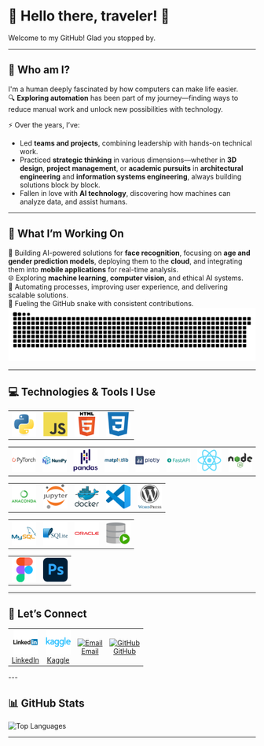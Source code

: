 # 👋 Hello there, traveler! 🌟

Welcome to my GitHub! Glad you stopped by.

---

## 🧭 Who am I?  
I'm a human deeply fascinated by how computers can make life easier.  
🔍 **Exploring automation** has been part of my journey—finding ways to reduce manual work and unlock new possibilities with technology.  

⚡ Over the years, I’ve:  
- Led **teams and projects**, combining leadership with hands-on technical work.  
- Practiced **strategic thinking** in various dimensions—whether in **3D design**, **project management**, or **academic pursuits** in **architectural engineering** and **information systems engineering**, always building solutions block by block.
- Fallen in love with **AI technology**, discovering how machines can analyze data, and assist humans.

---

## 🤖 What I’m Working On  
🚀 Building AI-powered solutions for **face recognition**, focusing on **age and gender prediction models**, deploying them to the **cloud**, and integrating them into **mobile applications** for real-time analysis.  
🌐 Exploring **machine learning**, **computer vision**, and ethical AI systems.  
🧩 Automating processes, improving user experience, and delivering scalable solutions.  
🐍 Fueling the GitHub snake with consistent contributions.
<picture>
  <source media="(prefers-color-scheme: dark)" srcset="https://github.com/MiestoMeska/MiestoMeska/blob/output/github-snake-dark.svg?raw=true&palette=github-dark" />
  <source media="(prefers-color-scheme: light)" srcset="https://github.com/MiestoMeska/MiestoMeska/blob/output/github-snake.svg?raw=true" />
  <img alt="github-snake" src="https://github.com/MiestoMeska/MiestoMeska/blob/output/github-snake.svg?raw=true" />
</picture>

---

## 💻 Technologies & Tools I Use 

<table align="center">
  <tr>
    <td align="center"><a href="https://www.python.org/"><img src="./assets/icons/python-original.svg" alt="Python" width="50"/></a></td>
    <td align="center"><a href="https://developer.mozilla.org/en-US/docs/Web/JavaScript"><img src="./assets/icons/javascript-original.svg" alt="JavaScript" width="50"/></a></td>
    <td align="center"><a href="https://developer.mozilla.org/en-US/docs/Web/HTML"><img src="./assets/icons/html5-original-wordmark.svg" alt="HTML5" width="50"/></a></td>
    <td align="center"><a href="https://developer.mozilla.org/en-US/docs/Web/CSS"><img src="./assets/icons/css3-plain.svg" alt="CSS3" width="50"/></a></td>
  </tr>
</table>
<table align="center">
  <tr>
    <td align="center"><a href="https://pytorch.org/"><img src="./assets/icons/pytorch-original-wordmark.svg" alt="PyTorch" width="50"/></a></td>
    <td align="center"><a href="https://numpy.org/"><img src="./assets/icons/numpy-original-wordmark.svg" alt="NumPy" width="50"/></a></td>
    <td align="center"><a href="https://pandas.pydata.org/"><img src="./assets/icons/pandas-original-wordmark.svg" alt="Pandas" width="50"/></a></td>
    <td align="center"><a href="https://matplotlib.org/"><img src="./assets/icons/matplotlib-original-wordmark.svg" alt="Matplotlib" width="50"/></a></td>
    <td align="center"><a href="https://plotly.com/"><img src="./assets/icons/plotly-original-wordmark.svg" alt="Plotly" width="50"/></a></td>
    <td align="center"><a href="https://fastapi.tiangolo.com/"><img src="./assets/icons/fastapi-plain-wordmark.svg" alt="FastAPI" width="50"/></a></td>
    <td align="center"><a href="https://reactjs.org/"><img src="./assets/icons/react-original.svg" alt="React" width="50"/></a></td>
    <td align="center"><a href="https://nodejs.org/"><img src="./assets/icons/nodejs-original-wordmark.svg" alt="Node.js" width="50"/></a></td>
  </tr>
</table>
<table align="center">
  <tr>
    <td align="center"><a href="https://www.anaconda.com/"><img src="./assets/icons/anaconda-original-wordmark.svg" alt="Anaconda" width="50"/></a></td>
    <td align="center"><a href="https://jupyter.org/"><img src="./assets/icons/jupyter-original-wordmark.svg" alt="Jupyter" width="50"/></a></td>
    <td align="center"><a href="https://www.docker.com/"><img src="./assets/icons/docker-original-wordmark.svg" alt="Docker" width="50"/></a></td>
    <td align="center"><a href="https://code.visualstudio.com/"><img src="./assets/icons/vscode-original.svg" alt="Visual Studio Code" width="50"/></a></td>
    <td align="center"><a href="https://wordpress.com/"><img src="./assets/icons/wordpress-original.svg" alt="WordPress" width="50"/></a></td>
  </tr>
</table>
<table align="center">
  <tr>
    <td align="center"><a href="https://www.mysql.com/"><img src="./assets/icons/mysql-original-wordmark.svg" alt="MySQL" width="50"/></a></td>
    <td align="center"><a href="https://www.sqlite.org/"><img src="./assets/icons/sqlite-original-wordmark.svg" alt="SQLite" width="50"/></a></td>
    <td align="center"><a href="https://www.oracle.com/"><img src="./assets/icons/oracle-original.svg" alt="Oracle" width="50"/></a></td>
    <td align="center"><a href="https://www.oracle.com/database/technologies/appdev/sqldeveloper-landing.html"><img src="./assets/icons/sqldeveloper-original.svg" alt="SQL Developer" width="50"/></a></td>
  </tr>
</table>
<table align="center">
  <tr>
    <td align="center"><a href="https://www.figma.com/"><img src="./assets/icons/figma-original.svg" alt="Figma" width="50"/></a></td>
    <td align="center"><a href="https://www.adobe.com/products/photoshop.html"><img src="./assets/icons/photoshop-original.svg" alt="Photoshop" width="50"/></a></td>
  </tr>
</table>


---
## 🔗 Let’s Connect

<table align="center">
  <tr>
    <td align="center">
      <a href="https://www.linkedin.com/in/vytautas-ruzgaila/" target="_blank">
        <img src="./assets/icons/linkedin-original-wordmark.svg" alt="LinkedIn" width="50"/>
        <br/>LinkedIn
      </a>
    </td>
    <td align="center">
      <a href="https://www.kaggle.com/miestomeska" target="_blank">
        <img src="./assets/icons/kaggle-original-wordmark.svg" alt="Kaggle" width="50"/>
        <br/>Kaggle
      </a>
    </td>
    <td align="center">
      <a href="mailto:V.S.Ruzgaila@gmail.com" target="_blank">
        <img src="https://cdn-icons-png.flaticon.com/512/732/732200.png" alt="Email" width="50"/>
        <br/>Email
      </a>
    </td>
    <td align="center">
      <a href="https://github.com/MiestoMeska" target="_blank">
        <img src="https://cdn-icons-png.flaticon.com/512/733/733553.png" alt="GitHub" width="50"/>
        <br/>GitHub
      </a>
    </td>
  </tr>
</table>
---

## 📊 GitHub Stats  



![Top Languages](https://github-readme-stats.vercel.app/api/top-langs/?username=MiestoMeska&layout=compact&theme=radical)

---
<!--
**MiestoMeska/MiestoMeska** is a ✨ _special_ ✨ repository because its `README.md` (this file) appears on your GitHub profile.

Here are some ideas to get you started:

- 🔭 I’m currently working on ...
- 🌱 I’m currently learning ...
- 👯 I’m looking to collaborate on ...
- 🤔 I’m looking for help with ...
- 💬 Ask me about ...
- 📫 How to reach me: ...
- 😄 Pronouns: ...
- ⚡ Fun fact: ...
-->
